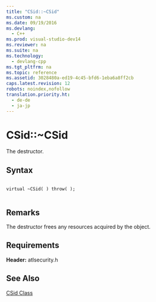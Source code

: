 ```yaml
---
title: "CSid::~CSid"
ms.custom: na
ms.date: 09/19/2016
ms.devlang: 
  - C++
ms.prod: visual-studio-dev14
ms.reviewer: na
ms.suite: na
ms.technology: 
  - devlang-cpp
ms.tgt_pltfrm: na
ms.topic: reference
ms.assetid: 3028480a-ed19-4c45-bfd6-1eba6a8ff2cb
caps.latest.revision: 12
robots: noindex,nofollow
translation.priority.ht: 
  - de-de
  - ja-jp
---
```

# CSid::~CSid
The destructor.  
  
## Syntax  
  
```  
  
virtual ~CSid( ) throw( );  
  
```  
  
## Remarks  
 The destructor frees any resources acquired by the object.  
  
## Requirements  
 **Header:** atlsecurity.h  
  
## See Also  
 [CSid Class](../vs140/CSid-Class.md)